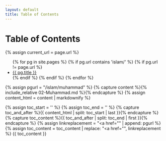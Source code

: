 ```yaml
---
layout: default
title: Table of Contents
---
```


<h1>Table of Contents</h1>

{% assign current_url = page.url %}

<ul>
  {% for pg in site.pages %}
    {% if pg.url contains 'islam/' %}
    {% if pg.url != page.url %}
      <li>
        <a href="{{ pg.url }}">{{ pg.title }}</a>
      </li>
    {% endif %}
    {% endif %}
  {% endfor %}
</ul>

{% assign pgurl = "/islam/muhammad" %}
{% capture content %}{% include_relative 02-Muhammad.md %}{% endcapture %}
{% assign content_html = content | markdownify %}

{% assign toc_start = '<!--TOC-->' %}
{% assign toc_end = '<!--/TOC-->' %}
{% capture toc_and_after %}{{ content_html | split: toc_start | last }}{% endcapture %}
{% capture toc_content %}{{ toc_and_after | split: toc_end | first }}{% endcapture %}
{% assign linkreplacement = "<a href=\"" | append: pgurl %}
{% assign toc_content = toc_content | replace: "<a href=\"", linkreplacement %}
{{ toc_content }}